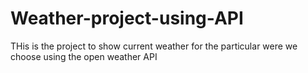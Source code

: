 # Weather-project-using-API
THis is the project to show current weather for the particular were we choose using the open weather API
